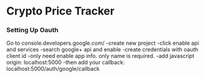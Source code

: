 # Crypto Price Tracker

### Setting Up Oauth

Go to console.developers.google.com/
-create new project
-click enable api and services
-search google+ api and enable
-create credentials with oauth client id
-only need enable app info. only name is required.
-add javascript origin: localhost:5000
-then add your callback: localhost:5000/auth/google/callback
